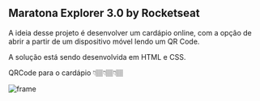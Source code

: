<h2>Maratona Explorer 3.0 by Rocketseat</h2>

A ideia desse projeto é desenvolver um cardápio online, com a opção de abrir a partir de um dispositivo móvel lendo um QR Code.

A solução está sendo desenvolvida em HTML e CSS.

QRCode para o cardápio 
👇🏽👇🏽👇🏽

![frame](https://user-images.githubusercontent.com/56364168/183799518-d134e190-c194-416b-bc3a-93151aa9a090.png)

